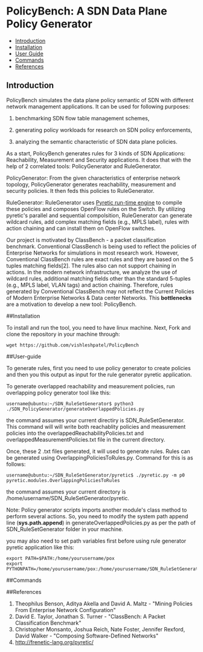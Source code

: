 PolicyBench: A SDN Data Plane Policy Generator
===============================================
- [Introduction](#introduction)
- [Installation](#installation)
- [User Guide](#user-guide)
- [Commands](#commands)
- [References](#references)


## Introduction

PolicyBench simulates the data plane policy semantic of SDN with different network management applications. It can be used for following purposes:

1. benchmarking SDN flow table management schemes,

2. generating policy workloads for research on SDN policy enforcements,

3. analyzing the semantic characteristic of SDN data plane policies.

As a start, PolicyBench generates rules for 3 kinds of SDN Applications: Reachability, Measurement and Security applications. It does that with the help of 2 correlated tools: PolicyGenerator and RuleGenerator. 

PolicyGenerator: From the given characteristics of enterprise network topology, PolicyGenerator generates reachability, measurement and security policies. It then feds this policies to RuleGenerator.

RuleGenerator: RuleGenerator uses [Pyretic run-time engine](http://frenetic-lang.org/pyretic/) to compile these policies and composes OpenFlow rules on the Switch. By utilizing pyretic's parallel and sequential compolsition, RuleGenerator can generate wildcard rules, add complex matching fields (e.g., MPLS label), rules with action chaining and can install them on OpenFlow switches. 

Our project is motivated by ClassBench - a packet classification benchmark. Conventional ClassBench is being used to reflect the policies of Enterprise Networks for simulations in most research work. However, Conventional ClassBench rules are exact rules and they are based on the 5 tuples matching fields[2]. The rules also can not support chaining in actions. In the modern network infrastructure, we analyze the use of wildcard rules, additional matching fields other than the standard 5-tuples (e.g., MPLS label, VLAN tags) and action chaining. Therefore, rules generated by Conventional ClassBench may not reflect the Current Policies of Modern Enterprise Networks & Data center Networks. This **bottlenecks** are a motivation to develop a new tool: PolicyBench.

##Installation

To install and run the tool, you need to have linux machine. Next, Fork and clone the repository in your machine through:

    wget https://github.com/vishleshpatel/PolicyBench
    
    
##User-guide

To generate rules, first you need to use policy generator to create policies and then you this output as input for the rule generator pyretic application.

To generate overlapped reachability and measurement policies, run overlapping policy generator tool like this:

    username@ubuntu:~/SDN_RuleSetGenerator$ python3 ./SDN_PolicyGenerator/generateOverlappedPolicies.py 
    
the command assumes your current directiry is SDN_RuleSetGenerator. This command will will write both reachablity policies and measurement policies into the overlappedReachabilityPolicies.txt and overlappedMeasurementPolicies.txt file in the current directory.

Once, these 2 .txt files generated, it will used to generate rules. Rules can be generated using OverlappingPoliciesToRules.py. Command for this is as follows:

    username@ubuntu:~/SDN_RuleSetGenerator/pyretic$ ./pyretic.py -m p0 pyretic.modules.OverlappingPoliciesToRules

the command assumes your current directory is /home/username/SDN_RuleSetGenerator/pyretic. 

Note: Policy generator scripts imports another module's class method to perform several actions. So, you need to modify the system path append line (**sys.path.append**) in generateOverlappedPolicies.py as per the path of SDN_RuleSetGenerator folder in your machine.

you may also need to set path variables first before using rule generator pyretic application like this:

    export PATH=$PATH:/home/yourusername/pox
    export PYTHONPATH=/home/yourusername/pox:/home/yourusername/SDN_RuleSetGenerator/pyretic

##Commands




##References
1. Theophilus Benson, Aditya Akella and David A. Maltz - "Mining Policies From Enterprise Network Configuration"
2. David E. Taylor, Jonathan S. Turner - "ClassBench: A Packet Classification Benchmark"
3. Christopher Monsanto, Joshua Reich, Nate Foster, Jennifer Rexford, David Walker - "Composing Software-Defined Networks"
4. http://frenetic-lang.org/pyretic/

